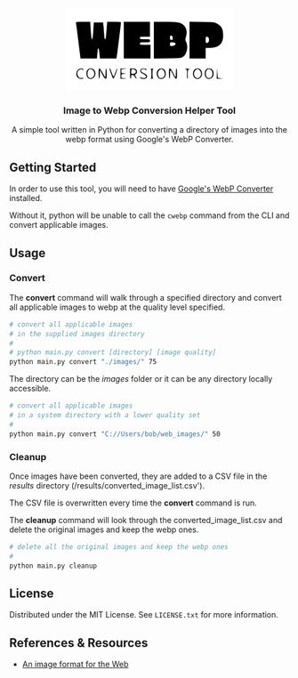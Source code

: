 <div id="top"></div>

<br />
<div align="center">
  <a href="https://github.com/othneildrew/Best-README-Template">
    <img src="./logo.png" alt="Logo" width="300" height="150">
  </a>
  <h3 align="center">Image to Webp Conversion Helper Tool</h3>
  <p align="center">
    A simple tool written in Python for converting a directory of images into the webp format using Google's WebP Converter.
  </p>
</div>


<!-- GETTING STARTED -->
## Getting Started

In order to use this tool, you will need to have [Google's WebP Converter](https://developers.google.com/speed/webp/docs/precompiled) installed.

Without it, python will be unable to call the `cwebp` command from the CLI and convert applicable images.

<!-- USAGE EXAMPLES -->
## Usage

### Convert 

The **convert** command will walk through a specified directory and convert all applicable images to webp at the quality level specified.

```sh
# convert all applicable images 
# in the supplied images directory
#
# python main.py convert [directory] [image quality]
python main.py convert "./images/" 75
```

The directory can be the _images_ folder or it can be any directory locally accessible.

```sh
# convert all applicable images 
# in a system directory with a lower quality set
#
python main.py convert "C://Users/bob/web_images/" 50
```

### Cleanup

Once images have been converted, they are added to a CSV file in the _results_ directory (/results/converted_image_list.csv'). 

The CSV file is overwritten every time the **convert** command is run.

The **cleanup** command will look through the converted_image_list.csv and delete the original images and keep the webp ones.

```sh
# delete all the original images and keep the webp ones
#
python main.py cleanup
```


<!-- LICENSE -->
## License

Distributed under the MIT License. See `LICENSE.txt` for more information.


<!-- REFERENCES -->
## References & Resources

* [An image format for the Web](https://developers.google.com/speed/webp)


